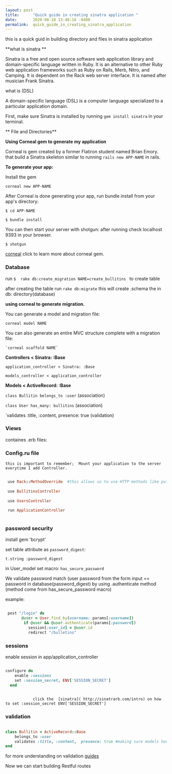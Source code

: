 ```yaml
---
layout: post
title:      "Quick guide in creating sinatra application "
date:       2020-08-18 13:46:16 -0400
permalink:  quick_guide_in_creating_sinatra_application
---
```


this is a quick guid in building  directory and files in sinatra application

 **what is sinatra **

Sinatra is a free and open source software web application library and domain-specific language written in Ruby. It is an alternative to other Ruby web application frameworks such as Ruby on Rails, Merb, Nitro, and Camping. It is dependent on the Rack web server interface. It is named after musician Frank Sinatra.

what is  (DSL) 

A domain-specific language (DSL) is a computer language specialized to a particular application domain.  

First, make sure Sinatra is installed by running `gem install sinatra`  in your terminal. 


** File and Directories**

**Using Corneal gem to generate my application**

Corneal is gem created by a former Flatiron student named Brian Emory.  that build a Sinatra skeleton similar to running 
`rails new APP-NAME` in rails. 

**To generate your app:** 

 Install the gem

`corneal new APP-NAME`

 After Corneal is done generating your app, run bundle install from your app's directory:

 `$ cd APP-NAME`
			 

 `$ bundle install`

You can then start your server with shotgun: after running check localhost 9393 in your browser.

   `$ shotgun` 

[corneal](https://github.com/thebrianemory/corneal) click to learn more about corneal gem.


### Database

 run `$  rake db:create_migration NAME=create_bullitins ` to create table 

 after creating the table  run `rake db:migrate` this will create .schema the in db: directory(database) 
 
**using corneal to generate migration.**
 
  You can generate a model and migration file:

  `corneal model NAME`

  You can also generate an entire MVC structure complete with a migration file:

	`corneal scaffold NAME`
	
 
 **Controllers < Sinatra: :Base**

` application_controller < Sinatra: :Base `

 `models_controller < application_controller` 


 **Models < ActiveRecord: :Base**
  
 `class Bullitin belongs_to :user`  (association)
					
 `class User has_many: bullitins` (association)
          
  `validates :title, :content,  presence: true  (validation) 
	

### Views
 
 containes .erb files:   
 
 
	
 ### Config.ru file    
 
	this is important to remember;  Mount your application to the server everytime I add Controller.

```ruby	

 use Rack::MethodOverride  #this allows us to use HTTP methods like puts/patch
 
 use BullitinsController
 
 use UsersController
 
 run ApplicationController 
 
 ```

	
	
### password security
	
install gem 'bcrypt' 
	
set table attribute as `password_digest`:

`t.string :password_digest` 

in User_model  set macro: `has_secure_password ` 

We validate password match (user password from the form input == password in database(password_digest) 
by using .authenticate method (method come from has_secure_password macro) 

example: 

```ruby 

 post "/login" do 
       @user = User.find_by(username: params[:username]) 
        if @user && @user.authenticate(params[:password])
          session[:user_id] = @user.id
          redirect "/bulletins" 

```

### sessions

enable session in app/application_controller 

```ruby

configure do 
    enable :sessions 
    set :session_secret, ENV['SESSION_SECRET'] 
  end 
 
```
       

				click the  [sinatra]( http://sinatrarb.com/intro) on how to set :session_secret ENV['SESSION_SECRET']
  
				
  
### validation  

```ruby

class Bullitin < ActiveRecord::Base 
    belongs_to :user 
    validates :title, :content,  presence: true #making sure models have data.
end 

```


for more understanding on validation [guides](https://guides.rubyonrails.org/active_record_validations.html) 

Now we can start building Restful routes

			
  
	
	 

				   
			 
			 
                         				                
         
          
							 
 






